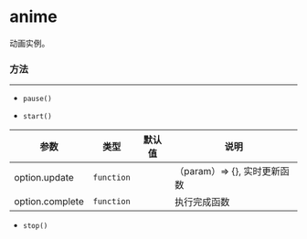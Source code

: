 # anime

动画实例。

### 方法
---
- `pause()`

- `start()`

| 参数 | 类型 | 默认值 | 说明 |
| --- | --- | --- | --- |
| option.update | `function` |  | （param）=> {}, 实时更新函数 |
| option.complete | `function` |  | 执行完成函数 |


- `stop()`